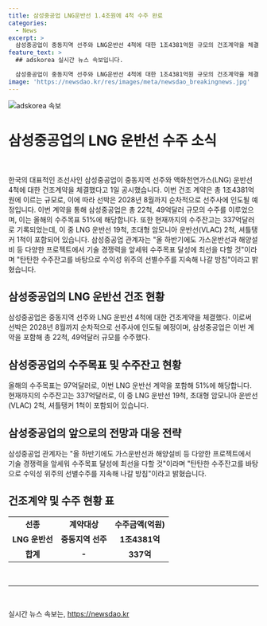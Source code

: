 ```yaml
---
title: 삼성중공업 LNG운반선 1.4조원에 4척 수주 완료
categories:
  - News
excerpt: >
  삼성중공업이 중동지역 선주와 LNG운반선 4척에 대한 1조4381억원 규모의 건조계약을 체결했다. 이번 계약을 포함해 총 22척, 49억달러를 수주한 삼성중공업은 올해 수주목표의 51%를 달성했으며, 현재 수주잔고는 337억달러에 이른다. 앞으로도 가스운반선과 해양설비를 중심으로 기술 경쟁력을 발휘해 수주목표를 달성하고 수익성 위주의 선별수주를 이어갈 예정이다.
feature_text: >
  ## adskorea 실시간 뉴스 속보입니다.

  삼성중공업이 중동지역 선주와 LNG운반선 4척에 대한 1조4381억원 규모의 건조계약을 체결했다. 이번 계약을 포함해 총 22척, 49억달러를 수주한 삼성중공업은 올해 수주목표의 51%를 달성했으며, 현재 수주잔고는 337억달러에 이른다. 앞으로도 가스운반선과 해양설비를 중심으로 기술 경쟁력을 발휘해 수주목표를 달성하고 수익성 위주의 선별수주를 이어갈 예정이다.
image: 'https://newsdao.kr/res/images/meta/newsdao_breakingnews.jpg'
---
```


<p><img src="https://newsdao.kr/res/images/meta/newsdao_breakingnews.jpg" alt="adskorea 속보" /></p>

<h1 data-ke-size="size26">삼성중공업의 LNG 운반선 수주 소식</h1>

<p data-ke-size="size16">&nbsp;</p>

<p>한국의 대표적인 조선사인 삼성중공업이 중동지역 선주와 액화천연가스(LNG) 운반선 4척에 대한 건조계약을 체결했다고 1일 공시했습니다. 이번 건조 계약은 총 1조4381억원에 이르는 규모로, 이에 따라 선박은 2028년 8월까지 순차적으로 선주사에 인도될 예정입니다. 이번 계약을 통해 삼성중공업은 총 22척, 49억달러 규모의 수주를 이루었으며, 이는 올해의 수주목표 51%에 해당합니다. 또한 현재까지의 수주잔고는 337억달러로 기록되었는데, 이 중 LNG 운반선 19척, 초대형 암모니아 운반선(VLAC) 2척, 셔틀탱커 1척이 포함되어 있습니다. 삼성중공업 관계자는 "올 하반기에도 가스운반선과 해양설비 등 다양한 프로젝트에서 기술 경쟁력을 앞세워 수주목표 달성에 최선을 다할 것"이라며 "탄탄한 수주잔고를 바탕으로 수익성 위주의 선별수주를 지속해 나갈 방침"이라고 밝혔습니다.</p></p>

<h2 data-ke-size="size26">삼성중공업의 LNG 운반선 건조 현황</h2>

<p data-ke-size="size16">삼성중공업은 중동지역 선주와 LNG 운반선 4척에 대한 건조계약을 체결했다. 이로써 선박은 2028년 8월까지 순차적으로 선주사에 인도될 예정이며, 삼성중공업은 이번 계약을 포함해 총 22척, 49억달러 규모를 수주했다.</p>

<h2 data-ke-size="size26">삼성중공업의 수주목표 및 수주잔고 현황</h2>

<p data-ke-size="size16">올해의 수주목표는 97억달러로, 이번 LNG 운반선 계약을 포함해 51%에 해당합니다. 현재까지의 수주잔고는 337억달러로, 이 중 LNG 운반선 19척, 초대형 암모니아 운반선(VLAC) 2척, 셔틀탱커 1척이 포함되어 있습니다.</p>

<h2 data-ke-size="size26">삼성중공업의 앞으로의 전망과 대응 전략</h2>

<p data-ke-size="size16">삼성중공업 관계자는 "올 하반기에도 가스운반선과 해양설비 등 다양한 프로젝트에서 기술 경쟁력을 앞세워 수주목표 달성에 최선을 다할 것"이라며 "탄탄한 수주잔고를 바탕으로 수익성 위주의 선별수주를 지속해 나갈 방침"이라고 밝혔습니다.</p>

<h2 data-ke-size="size26">건조계약 및 수주 현황 표</h2>

<table>
<tbody>
<tr>
<td style="text-align: center; height: 17px;"><b>선종</b></td>
<td style="text-align: center; height: 17px;"><b>계약대상</b></td>
<td style="text-align: center; height: 17px;"><b>수주금액(억원)</b></td>
</tr>
<tr>
<td style="text-align: center; height: 17px;"><b>LNG 운반선</b></td>
<td style="text-align: center; height: 17px;"><b>중동지역 선주</b></td>
<td style="text-align: center; height: 17px;"><b>1조4381억</b></td>
</tr>
<tr>
<td style="text-align: center; height: 17px;"><b>합계</b></td>
<td style="text-align: center; height: 17px;"><b>-</b></td>
<td style="text-align: center; height: 17px;"><b>337억</b></td>
</tr>
</tbody>
</table>

<p data-ke-size="size16">&nbsp;</p>

<hr class="seperator" />

<p data-ke-size="size16">&nbsp;</p>
실시간 뉴스 속보는, <a href="https://newsdao.kr" rel="dofollow">https://newsdao.kr</a>



